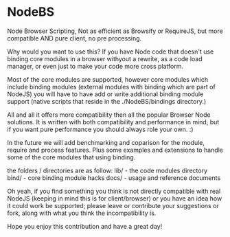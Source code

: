 NodeBS
======

Node Browser Scripting, Not as efficient as Browsify or RequireJS, but more compatible AND pure client, no pre processing.

Why would you want to use this?  If you have Node code that doesn't use binding core modules in a browser withyout a rewrite, as a code load manager, or even just to make your code more cross platform.

Most of the core modules are supported, however core modules which include binding modules (external modules with binding which are part of NodeJS) you will have to have add or write additional binding module support (native scripts that reside in the ./NodeBS/bindings directory.)

All and all it offers more compatibility then all the popular Browser Node solutions.  It is written with both compatibility and performance in mind, but if you want pure performance you should always role your own. :)

In the future we will add benchmarking and coparison for the module, require and process features.  Plus some examples and extensions to handle some of the core modules that using binding.

the folders / directories are as follow:
lib/   - the code modules directory
bind/  - core binding module hacks
docs/  - usage and reference documents

Oh yeah, if you find something you think is not directly compatible with real NodeJS (keeping in mind this is for client/browser) or you have an idea how it could work be supported; please leave or contribute your suggestions or fork, along with what you think the incompatibility is.

Hope you enjoy this contribution and have a great day!

